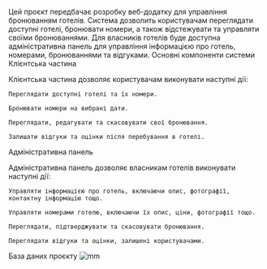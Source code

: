Цей проєкт передбачає розробку веб-додатку для управління бронюванням готелів. Система дозволить користувачам переглядати доступні готелі, бронювати номери, а також відстежувати та управляти своїми бронюваннями. Для власників готелів буде доступна адміністративна панель для управління інформацією про готель, номерами, бронюваннями та відгуками.
Основні компоненти системи
Клієнтська частина

Клієнтська частина дозволяє користувачам виконувати наступні дії:

    Переглядати доступні готелі та їх номери.

    Бронювати номери на вибрані дати.

    Переглядати, редагувати та скасовувати свої бронювання.

    Залишати відгуки та оцінки після перебування в готелі.

Адміністративна панель

Адміністративна панель дозволяє власникам готелів виконувати наступні дії:

    Управляти інформацією про готель, включаючи опис, фотографії, контактну інформацію тощо.

    Управляти номерами готелю, включаючи їх опис, ціни, фотографії тощо.

    Переглядати, підтверджувати та скасовувати бронювання.

    Переглядати відгуки та оцінки, залишені користувачами.

База даних проєкту
    ![mm](https://github.com/akatosh872/Coursework-3rd-year/assets/87944664/5bf76539-59bd-418f-8bc8-314f11795d98)
